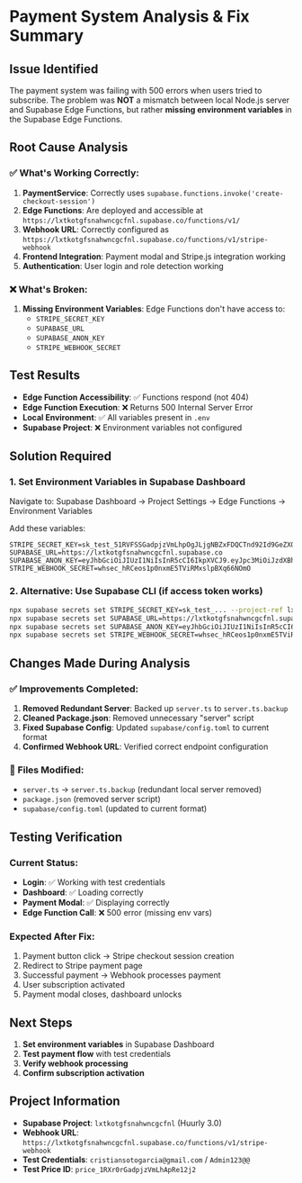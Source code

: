 # Payment System Analysis & Fix Summary

## Issue Identified
The payment system was failing with 500 errors when users tried to subscribe. The problem was **NOT** a mismatch between local Node.js server and Supabase Edge Functions, but rather **missing environment variables** in the Supabase Edge Functions.

## Root Cause Analysis

### ✅ What's Working Correctly:
1. **PaymentService**: Correctly uses `supabase.functions.invoke('create-checkout-session')`
2. **Edge Functions**: Are deployed and accessible at `https://lxtkotgfsnahwncgcfnl.supabase.co/functions/v1/`
3. **Webhook URL**: Correctly configured as `https://lxtkotgfsnahwncgcfnl.supabase.co/functions/v1/stripe-webhook`
4. **Frontend Integration**: Payment modal and Stripe.js integration working
5. **Authentication**: User login and role detection working

### ❌ What's Broken:
1. **Missing Environment Variables**: Edge Functions don't have access to:
   - `STRIPE_SECRET_KEY`
   - `SUPABASE_URL` 
   - `SUPABASE_ANON_KEY`
   - `STRIPE_WEBHOOK_SECRET`

## Test Results
- **Edge Function Accessibility**: ✅ Functions respond (not 404)
- **Edge Function Execution**: ❌ Returns 500 Internal Server Error
- **Local Environment**: ✅ All variables present in `.env`
- **Supabase Project**: ❌ Environment variables not configured

## Solution Required

### 1. Set Environment Variables in Supabase Dashboard
Navigate to: Supabase Dashboard → Project Settings → Edge Functions → Environment Variables

Add these variables:
```
STRIPE_SECRET_KEY=sk_test_51RVFSSGadpjzVmLhpOgJLjgNBZxFDQCTnd92Id9GeZXQOpfuqpgLe2ShxNLmOh2jZxJ0GgBpIGTKqOkhc4iusUb800GWt9JLAu
SUPABASE_URL=https://lxtkotgfsnahwncgcfnl.supabase.co
SUPABASE_ANON_KEY=eyJhbGciOiJIUzI1NiIsInR5cCI6IkpXVCJ9.eyJpc3MiOiJzdXBhYmFzZSIsInJlZiI6Imx4dGtvdGdmc25haHduY2djZm5sIiwicm9sZSI6ImFub24iLCJpYXQiOjE3NDkwMjU4MjgsImV4cCI6MjA2NDYwMTgyOH0.3ukJCXs7f1HOO7y7ZgfpnSIalolB1LYbFpRtLd6ZyNE
STRIPE_WEBHOOK_SECRET=whsec_hRCeos1p0nxmE5TViRMxslpBXq66NOmO
```

### 2. Alternative: Use Supabase CLI (if access token works)
```bash
npx supabase secrets set STRIPE_SECRET_KEY=sk_test_... --project-ref lxtkotgfsnahwncgcfnl
npx supabase secrets set SUPABASE_URL=https://lxtkotgfsnahwncgcfnl.supabase.co --project-ref lxtkotgfsnahwncgcfnl
npx supabase secrets set SUPABASE_ANON_KEY=eyJhbGciOiJIUzI1NiIsInR5cCI6IkpXVCJ9... --project-ref lxtkotgfsnahwncgcfnl
npx supabase secrets set STRIPE_WEBHOOK_SECRET=whsec_hRCeos1p0nxmE5TViRMxslpBXq66NOmO --project-ref lxtkotgfsnahwncgcfnl
```

## Changes Made During Analysis

### ✅ Improvements Completed:
1. **Removed Redundant Server**: Backed up `server.ts` to `server.ts.backup`
2. **Cleaned Package.json**: Removed unnecessary "server" script
3. **Fixed Supabase Config**: Updated `supabase/config.toml` to current format
4. **Confirmed Webhook URL**: Verified correct endpoint configuration

### 📁 Files Modified:
- `server.ts` → `server.ts.backup` (redundant local server removed)
- `package.json` (removed server script)
- `supabase/config.toml` (updated to current format)

## Testing Verification

### Current Status:
- **Login**: ✅ Working with test credentials
- **Dashboard**: ✅ Loading correctly
- **Payment Modal**: ✅ Displaying correctly
- **Edge Function Call**: ❌ 500 error (missing env vars)

### Expected After Fix:
1. Payment button click → Stripe checkout session creation
2. Redirect to Stripe payment page
3. Successful payment → Webhook processes payment
4. User subscription activated
5. Payment modal closes, dashboard unlocks

## Next Steps
1. **Set environment variables** in Supabase Dashboard
2. **Test payment flow** with test credentials
3. **Verify webhook processing** 
4. **Confirm subscription activation**

## Project Information
- **Supabase Project**: `lxtkotgfsnahwncgcfnl` (Huurly 3.0)
- **Webhook URL**: `https://lxtkotgfsnahwncgcfnl.supabase.co/functions/v1/stripe-webhook`
- **Test Credentials**: `cristiansotogarcia@gmail.com` / `Admin123@@`
- **Test Price ID**: `price_1RXr0rGadpjzVmLhApRe12j2`
